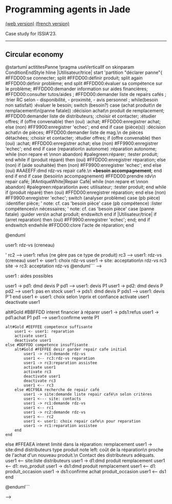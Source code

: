 <meta name="description" content="Programming multi-agent in Java : use of an updated version of the Jade 
platform. Materials for Jade Tutorial : communication, protocols, votes, services, behaviors, ..." />

# Programming agents in Jade

[(web version)](https://emmanueladam.github.io/jade/)
[(french version)](https://github.com/EmmanuelADAM/jade/tree/master/)

Case study for ISSIA'23.

----
## Circular economy

@startuml actititesPanne
!pragma useVerticalIf on
skinparam ConditionEndStyle hline
|Utilisateur/trice|
start
'partition "déclarer panne"{
#FFDD00:se connecter;
split
#FFDD00:définir produit;
split again
#FFDD00:définir problème;
end split
#FFDD00:évaluer sa compétence sur le problème;
#FFDD00:demander information sur aides financières;
#FFDD00:consulter tutos/aides ;
#FFDD00:demander liste de repairs cafés ;
:trier RC selon 
    - disponibilité,
    - proximité,
    - avis personnel ;
while(besoin non satisfait)
:évaluer le besoin;
switch (besoin?)
    case (achat produit\n de remplacement\n(panne fatale))
        :décision achat\n produit de remplacement;
        #FFDD00:demander liste de distributeurs;
        :choisir et contacter;
        :étudier offres;
        if (offre convenable) then (oui)
        :achat;
        #FFDD00:enregistrer achat;
        else (non)
        #FF9900:enregistrer 'echec';
        end
        end if
    case (pièce(s))
        :décision achat\n de pièces;
        #FFDD00:demander liste de mag.\n de pièces détachées;
        :choisir et contacter;
        :étudier offres;
        if (offre convenable) then (oui)
            :achat;
            #FFDD00:enregistrer achat;
        else (non)
            #FF9900:enregistrer 'echec';
        end
end if
case (reparation\n autonome)
        :réparation autonome;
        while (non repare et \nnon abandon)
            #palegreen:réparer;
            :tester produit;
        end while
        if (produit réparé) then (oui)
            #FFDD00:enregistrer réparation;
        else (non)
            if (aide souhaitée) then (non)
                #FF9900:enregistrer 'echec';
                end
            else (oui)
                #AAEEFF:dmd rdz-vs repair café.\n **+besoin accompagnement**;
                end
            end if
        end if
    case (besoin\n accompagnement)
            #FFDD00:prendre rdv\n repair café;
|#AntiqueWhite|Repair Café|
while (non repare et \nnon abandon)
#palegreen:réparation\n avec utilisateur;
:tester produit;
end while
if (produit réparé) then (oui)
#FFDD00:enregistrer réparation;
end
else (non)
#FF9900:enregistrer 'echec';
switch (analyser problème)
case (pb pièce)
:identifier pièce;
'              note: cf. cas 'besoin pièce'
case (pb compétence)
:lister compétences\n nécessaires;
'              note: cf. cas 'besoin pièce'
case (panne fatale)
:guider vers\n achat produit;
endswitch
end if
|Utilisateur/trice|
if (arret reparation) then (oui)
#FF9900:enregistrer 'echec';
end;
end if
endswitch
endwhile
#FFDD00:clore l'acte de réparation;
end

  @enduml


<!--
```
@startuml declarationPanne

participant user1 
participant "Site\nSademaar" as site #coral 
participant "Repair\n Café 1" as rc1 #tan 
participant "Repair\n Café 2" as rc2 #tan 
participant "Repair\n Café 3" as rc3 #tan 

==DECLARE PANNE==
user1 -> site: description \ndu produit en panne
site <- site:choix\nrepair cafés adaptés
site -> rc1: msg1
' site -> rc2: msg1
site -> rc3: msg1
rc1 --> user1: rdz-vs (creneau)
' rc2 --> user1: refus (ne gère pas ce type de produit)
rc3 --> user1: rdz-vs (creneau)
user1 <- user1: choix rdz-vs
user1 -> site: acceptation\n rdz-vs rc3
site -> rc3: acceptation rdz-vs
@enduml```
-->

<!--
```
@startuml reparationPanne
skinparam responseMessageBelowArrow true
participant user1 
participant "Site\nSademaar" as site #coral 
participant "Repair\n Café 1" as rc1 #tan 
participant "Repair\n Café 2" as rc2 #tan 
participant "Repair\n Café 3" as rc3 #tan 
participant "Pièces\n détâchées 1" as pd1 #green 
participant "Pièces\n détâchées 2" as pd2 #green 
participant "Pièces\n détâchées\n2nde main 1" as pds1 #lightgreen 
participant "Distributeur 1" as d1 #cyan 
participant "Distributeur 2" as d2 #cyan 
participant "Distributeur\n2nde main 1" as ds1 #lightcyan 
participant "Distributeur\n2nde main 2" as ds2 #lightcyan 

==ANALYSE :  PANNE REPARABLE PAR/AVEC LA PERSONNE==
user1 -> rc3: presentation produit
activate rc3
activate user1
rc3 -> rc3: analyse produit
rc3 -> user1: pièce P identifiée
deactivate user1
deactivate rc3
group#CCCCFF #EFEFFF dmd devis
user1 -> site: consulter aide financiere
site --> user1 : aides possibles
user1 -> pd1: dmd devis P
pd1 --> user1: devis P1
user1 -> pd2: dmd devis P
pd2 --> user1: pas en stock
user1 -> pds1: dmd devis P
pds1 --> user1: devis P'1
end
user1 <- user1: choix selon \nprix et confiance
activate user1
deactivate user1

alt#Gold #BBFFDD interet financier à réparer
    user1 -> pds1:refus
    user1 -> pd1:achat P1
    pd1 --> user1:confirme vente P1
    
    alt#Gold #EEFFEE competence suffisante
        user1 <- user1: reparation
        activate user1
        deactivate user1
    else #DDFFDD competence insuffisante
        alt#Gold #FEFFEE desir garder repair cafe initial
            user1 -> rc3:demande rdz-vs
            user1 <-- rc3:rdz-vs reparation
            user1 -> rc3:reparation assistee
            activate user1
            activate rc3
            deactivate user1
            deactivate rc3
            user1 <-- rc3
        else #ECF9EA recherche de repair café
            user1 -> site:demande liste repair café\n selon critères
            user1 <--- site: contacts
            user1 -> rc1:demande rdz-vs
            user1 <-- rc1
            user1 -> rc2:demande rdz-vs
            user1 <-- rc2
            user1 <- user1: choix repair cafe\n pour reparation
            user1 -> rc1:reparation assistee
        end
    end
else #FFEAEA interet limité dans la réparation: remplacement
    user1 -> site:dmd distributeurs type produit
    note left: coût de la réparation\n proche de l'achat d'un nouveau produit.\n Contact des distributeurs adéquats.
    user1 <-- site:liste distributeurs
    user1 -> d1:dmd produit remplacement
    user1 <-- d1:  nvo_produit
    user1 -> ds1:dmd produit remplacement
    user1 <-- d1:  produit_occasion
    user1 -> ds1:confirme achat produit_occasion
    user1 <-- ds1
end

@enduml```

-->

<!--
```
@startuml ReparationImpossible

participant user1 SAdemarActivityDiagCoop
participant "Site\nSademaar" as site #coral 
participant "Repair\n Café 1" as rc1 #tan 
participant "Repair\n Café 2" as rc2 #tan 
participant "Repair\n Café 3" as rc3 #tan 
participant "Pièces\n détâchées 1" as pd1 #green 
participant "Pièces\n détâchées 2" as pd2 #green 
participant "Pièces\n détâchées\n2nde main 1" as pds1 #lightgreen 
participant "Distributeur 1" as d1 #cyan 
participant "Distributeur 2" as d2 #cyan 
participant "Distributeur\n2nde main 1" as ds1 #lightcyan 

==ANALYSE :  PANNE NON REPARABLE PAR/AVEC LA PERSONNE==
    user1 -> site:dmd distributeurs type produit
    note left: panne diagnostiquée\n comme non réparable
    user1 <-- site:liste distributeurs
    user1 -> d1:dmd produit remplacement
    user1 <-- d1:  nvo_produit
    user1 -> ds1:dmd produit remplacement
    user1 <-- ds1:  produit_occasion
    user1 <- user1: choix
    user1 -> d1:refus
    user1 -> ds1:confirme achat produit_occasion
    user1 <-- ds1

@enduml```

-->

